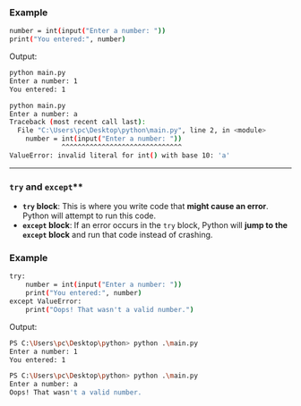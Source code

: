 ### Example 


```bash
number = int(input("Enter a number: "))
print("You entered:", number)
```

Output:
```bash
python main.py
Enter a number: 1
You entered: 1
```

```bash
python main.py
Enter a number: a
Traceback (most recent call last):
  File "C:\Users\pc\Desktop\python\main.py", line 2, in <module>
    number = int(input("Enter a number: "))
             ^^^^^^^^^^^^^^^^^^^^^^^^^^^^^^
ValueError: invalid literal for int() with base 10: 'a'
```

---


### `try` and `except`**

- **`try` block**: This is where you write code that **might cause an error**. Python will attempt to run this code.
- **`except` block**: If an error occurs in the `try` block, Python will **jump to the `except` block** and run that code instead of crashing.



### Example 

```bash
try:
    number = int(input("Enter a number: "))
    print("You entered:", number)
except ValueError:
    print("Oops! That wasn't a valid number.")
```

Output:

```bash
PS C:\Users\pc\Desktop\python> python .\main.py
Enter a number: 1
You entered: 1
```

```bash
PS C:\Users\pc\Desktop\python> python .\main.py
Enter a number: a
Oops! That wasn't a valid number.
```







